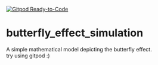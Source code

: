 [![Gitpod Ready-to-Code](https://img.shields.io/badge/Gitpod-Ready--to--Code-blue?logo=gitpod)](https://gitpod.io/#https://github.com/msris108/butterfly_effect_simulation) 

# butterfly_effect_simulation
A simple mathematical model depicting the butterfly effect.  
try using gitpod :)
